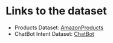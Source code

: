 # Links to the dataset

- Products Dataset: [AmazonProducts](https://www.kaggle.com/datasets/lokeshparab/amazon-products-dataset?resource=download)
- ChatBot Intent Dataset: [ChatBot](https://huggingface.co/datasets/bitext/Bitext-retail-ecommerce-llm-chatbot-training-dataset)
